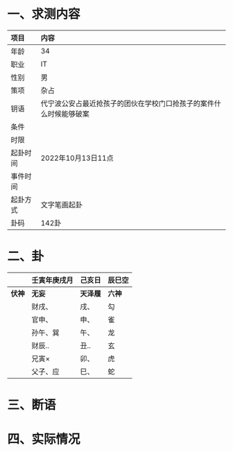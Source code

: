 # 一、求测内容
|项目|内容|
|:-|:-|
|年龄|34|
|职业|IT|
|性别|男|
|策项|杂占|
|钥语|代宁波公安占最近抢孩子的团伙在学校门口抢孩子的案件什么时候能够破案|
|条件||
|时限||
|起卦时间|2022年10月13日11点|
|事件时间||
|起卦方式|文字笔画起卦|
|卦码|142卦|

# 二、卦
||壬寅年庚戌月|己亥日|辰巳空|
|:-|:-|:-|:-|
|**伏神**|**无妄**|**天泽履**|**六神**|
||财戌、|戌、|勾|
||官申、|申、|雀|
||孙午、巽|午、|龙|
||财辰..|丑..|玄|
||兄寅×|卯、|虎|
||父子、应|巳、|蛇|


# 三、断语

# 四、实际情况